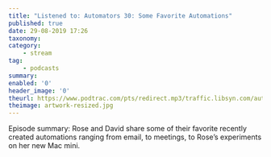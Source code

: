 ```yaml
---
title: "Listened to: Automators 30: Some Favorite Automations"
published: true
date: 29-08-2019 17:26
taxonomy:
category:
	- stream
tag:
	- podcasts
summary:
enabled: '0'
header_image: '0'
theurl: https://www.podtrac.com/pts/redirect.mp3/traffic.libsyn.com/automatorsrelay/automators030.mp3
theimage: artwork-resized.jpg
--- 
```

Episode summary: Rose and David share some of their favorite recently created automations ranging from email, to meetings, to Rose’s experiments on her new Mac mini.

